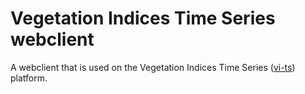 Vegetation Indices Time Series webclient
===============

A webclient that is used on the Vegetation Indices Time Series ([vi-ts](http://www.vi-ts.org/)) platform.
